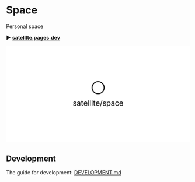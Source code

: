 # Space

Personal space

▶ **[satelllte.pages.dev](https://satelllte.pages.dev/)**

<img src="./public/assets/images/og.png" alt="satelllte/space logo"/>

## Development

The guide for development: [DEVELOPMENT.md](./DEVELOPMENT.md)

